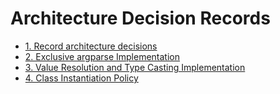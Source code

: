 # Architecture Decision Records

* [1. Record architecture decisions](0001-record-architecture-decisions.md)
* [2. Exclusive argparse Implementation](0002-exclusive-argparse-implementation.md)
* [3. Value Resolution and Type Casting Implementation](0003-value-resolution-and-type-casting-implementation.md)
* [4. Class Instantiation Policy](0004-class-instanciation-policy.md)
